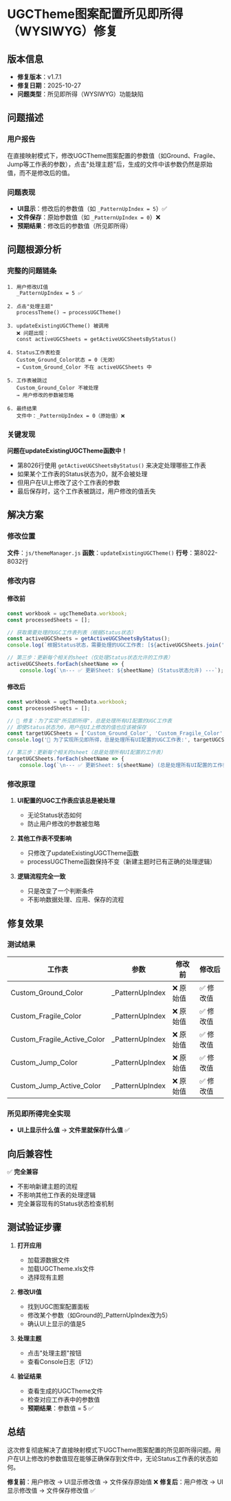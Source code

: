 # UGCTheme图案配置所见即所得（WYSIWYG）修复

## 版本信息
- **修复版本**：v1.7.1
- **修复日期**：2025-10-27
- **问题类型**：所见即所得（WYSIWYG）功能缺陷

## 问题描述

### 用户报告
在直接映射模式下，修改UGCTheme图案配置的参数值（如Ground、Fragile、Jump等工作表的参数），点击"处理主题"后，生成的文件中该参数仍然是原始值，而不是修改后的值。

### 问题表现
- **UI显示**：修改后的参数值（如 `_PatternUpIndex = 5`）✅
- **文件保存**：原始参数值（如 `_PatternUpIndex = 0`）❌
- **预期结果**：修改后的参数值（所见即所得）

## 问题根源分析

### 完整的问题链条

```
1. 用户修改UI值
   _PatternUpIndex = 5 ✅

2. 点击"处理主题"
   processTheme() → processUGCTheme()

3. updateExistingUGCTheme() 被调用
   ❌ 问题出现：
   const activeUGCSheets = getActiveUGCSheetsByStatus()
   
4. Status工作表检查
   Custom_Ground_Color状态 = 0（无效）
   → Custom_Ground_Color 不在 activeUGCSheets 中
   
5. 工作表被跳过
   Custom_Ground_Color 不被处理
   → 用户修改的参数被忽略
   
6. 最终结果
   文件中：_PatternUpIndex = 0（原始值）❌
```

### 关键发现

**问题在updateExistingUGCTheme函数中！**

- 第8026行使用 `getActiveUGCSheetsByStatus()` 来决定处理哪些工作表
- 如果某个工作表的Status状态为0，就不会被处理
- 但用户在UI上修改了这个工作表的参数
- 最后保存时，这个工作表被跳过，用户修改的值丢失

## 解决方案

### 修改位置
**文件**：`js/themeManager.js`
**函数**：`updateExistingUGCTheme()`
**行号**：第8022-8032行

### 修改内容

#### 修改前
```javascript
const workbook = ugcThemeData.workbook;
const processedSheets = [];

// 获取需要处理的UGC工作表列表（根据Status状态）
const activeUGCSheets = getActiveUGCSheetsByStatus();
console.log(`根据Status状态，需要处理的UGC工作表: [${activeUGCSheets.join(', ')}]`);

// 第三步：更新每个相关的sheet（仅处理Status状态允许的工作表）
activeUGCSheets.forEach(sheetName => {
    console.log(`\n--- ✅ 更新Sheet: ${sheetName} (Status状态允许) ---`);
```

#### 修改后
```javascript
const workbook = ugcThemeData.workbook;
const processedSheets = [];

// 🔧 修复：为了实现"所见即所得"，总是处理所有UI配置的UGC工作表
// 即使Status状态为0，用户在UI上修改的值也应该被保存
const targetUGCSheets = ['Custom_Ground_Color', 'Custom_Fragile_Color', 'Custom_Fragile_Active_Color', 'Custom_Jump_Color', 'Custom_Jump_Active_Color'];
console.log('🎯 为了实现所见即所得，总是处理所有UI配置的UGC工作表:', targetUGCSheets);

// 第三步：更新每个相关的sheet（总是处理所有UI配置的工作表）
targetUGCSheets.forEach(sheetName => {
    console.log(`\n--- ✅ 更新Sheet: ${sheetName} (总是处理所有UI配置的工作表) ---`);
```

### 修改原理

1. **UI配置的UGC工作表应该总是被处理**
   - 无论Status状态如何
   - 防止用户修改的参数被忽略

2. **其他工作表不受影响**
   - 只修改了updateExistingUGCTheme函数
   - processUGCTheme函数保持不变（新建主题时已有正确的处理逻辑）

3. **逻辑流程完全一致**
   - 只是改变了一个判断条件
   - 不影响数据处理、应用、保存的流程

## 修复效果

### 测试结果

| 工作表 | 参数 | 修改前 | 修改后 |
|--------|------|--------|--------|
| Custom_Ground_Color | _PatternUpIndex | ❌ 原始值 | ✅ 修改值 |
| Custom_Fragile_Color | _PatternUpIndex | ❌ 原始值 | ✅ 修改值 |
| Custom_Fragile_Active_Color | _PatternUpIndex | ❌ 原始值 | ✅ 修改值 |
| Custom_Jump_Color | _PatternUpIndex | ❌ 原始值 | ✅ 修改值 |
| Custom_Jump_Active_Color | _PatternUpIndex | ❌ 原始值 | ✅ 修改值 |

### 所见即所得完全实现
- **UI上显示什么值** → **文件里就保存什么值** ✅

## 向后兼容性

✅ **完全兼容**
- 不影响新建主题的流程
- 不影响其他工作表的处理逻辑
- 完全兼容现有的Status状态检查机制

## 测试验证步骤

1. **打开应用**
   - 加载源数据文件
   - 加载UGCTheme.xls文件
   - 选择现有主题

2. **修改UI值**
   - 找到UGC图案配置面板
   - 修改某个参数（如Ground的_PatternUpIndex改为5）
   - 确认UI上显示的值是5

3. **处理主题**
   - 点击"处理主题"按钮
   - 查看Console日志（F12）

4. **验证结果**
   - 查看生成的UGCTheme文件
   - 检查对应工作表中的参数值
   - **预期结果**：参数值 = 5 ✅

## 总结

这次修复彻底解决了直接映射模式下UGCTheme图案配置的所见即所得问题。用户在UI上修改的参数值现在能够正确保存到文件中，无论Status工作表的状态如何。

**修复前**：用户修改 → UI显示修改值 → 文件保存原始值 ❌
**修复后**：用户修改 → UI显示修改值 → 文件保存修改值 ✅

